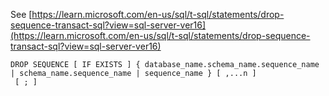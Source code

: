 See [https://learn.microsoft.com/en-us/sql/t-sql/statements/drop-sequence-transact-sql?view=sql-server-ver16](https://learn.microsoft.com/en-us/sql/t-sql/statements/drop-sequence-transact-sql?view=sql-server-ver16)
```
DROP SEQUENCE [ IF EXISTS ] { database_name.schema_name.sequence_name | schema_name.sequence_name | sequence_name } [ ,...n ]  
 [ ; ]
```
